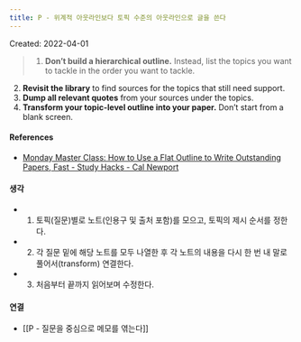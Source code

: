 ```yaml
---
title: P - 위계적 아웃라인보다 토픽 수준의 아웃라인으로 글을 쓴다
---
```


Created: 2022-04-01

>1.  **Don’t build a hierarchical outline.** Instead, list the topics you want to tackle in the order you want to tackle.
2.  **Revisit the library** to find sources for the topics that still need support.
3.  **Dump all relevant quotes** from your sources under the topics.
4.  **Transform your topic-level outline into your paper.** Don’t start from a blank screen.

#### References
- [Monday Master Class: How to Use a Flat Outline to Write Outstanding Papers, Fast - Study Hacks - Cal Newport](https://www.calnewport.com/blog/2007/11/05/monday-master-class-how-to-use-a-flat-outline-to-write-outstanding-papers-fast/)

#### 생각
- 1. 토픽(질문)별로 노트(인용구 및 출처 포함)를 모으고, 토픽의 제시 순서를 정한다.
- 2. 각 질문 밑에 해당 노트를 모두 나열한 후 각 노트의 내용을 다시 한 번 내 말로 풀어서(transform) 연결한다.
- 3. 처음부터 끝까지 읽어보며 수정한다.

#### 연결
- [[P - 질문을 중심으로 메모를 엮는다]]
